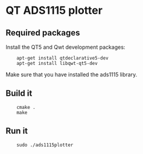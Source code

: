 # QT ADS1115 plotter

## Required packages

Install the QT5 and Qwt development packages:

```
    apt-get install qtdeclarative5-dev
    apt-get install libqwt-qt5-dev
```

Make sure that you have installed the ads1115 library.

## Build it

```
    cmake .
    make
```

## Run it

```
    sudo ./ads1115plotter
```
